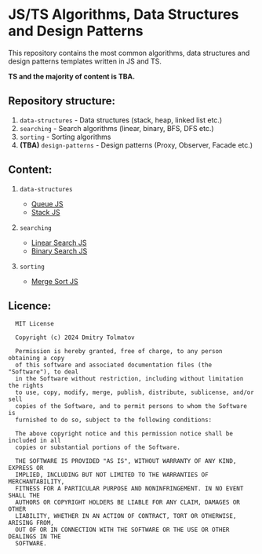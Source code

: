 # JS/TS Algorithms, Data Structures and Design Patterns

This repository contains the most common algorithms, data structures and design patterns templates written in JS and TS.

**TS and the majority of content is TBA.**

## Repository structure:
1. <code>data-structures</code> - Data structures (stack, heap, linked list etc.)
2. <code>searching</code> - Search algorithms (linear, binary, BFS, DFS etc.)
3. <code>sorting</code> - Sorting algorithms
4. **(TBA)** <code>design-patterns</code> - Design patterns (Proxy, Observer, Facade etc.)

## Content:
1. <code>data-structures</code>
    * [Queue JS](https://github.com/incandesc3nce/JS-TS-Algorithms-and-Patterns/blob/main/data-structures/queue/queue.js)
    * [Stack JS](https://github.com/incandesc3nce/JS-TS-Algorithms-and-Patterns/blob/main/data-structures/stack/stack.js)

2. <code>searching</code>
    * [Linear Search JS](https://github.com/incandesc3nce/JS-TS-Algorithms-and-Patterns/blob/main/searching/linear-search/linearSearch.js)
    * [Binary Search JS](https://github.com/incandesc3nce/JS-TS-Algorithms-and-Patterns/blob/main/searching/binary-search/binarySearch.js)

3. <code>sorting</code>
    * [Merge Sort JS](https://github.com/incandesc3nce/JS-TS-Algorithms-and-Patterns/blob/main/sorting/mergeSort/mergeSort.js)

## Licence:
      MIT License

      Copyright (c) 2024 Dmitry Tolmatov
      
      Permission is hereby granted, free of charge, to any person obtaining a copy
      of this software and associated documentation files (the "Software"), to deal
      in the Software without restriction, including without limitation the rights
      to use, copy, modify, merge, publish, distribute, sublicense, and/or sell
      copies of the Software, and to permit persons to whom the Software is
      furnished to do so, subject to the following conditions:
      
      The above copyright notice and this permission notice shall be included in all
      copies or substantial portions of the Software.
      
      THE SOFTWARE IS PROVIDED "AS IS", WITHOUT WARRANTY OF ANY KIND, EXPRESS OR
      IMPLIED, INCLUDING BUT NOT LIMITED TO THE WARRANTIES OF MERCHANTABILITY,
      FITNESS FOR A PARTICULAR PURPOSE AND NONINFRINGEMENT. IN NO EVENT SHALL THE
      AUTHORS OR COPYRIGHT HOLDERS BE LIABLE FOR ANY CLAIM, DAMAGES OR OTHER
      LIABILITY, WHETHER IN AN ACTION OF CONTRACT, TORT OR OTHERWISE, ARISING FROM,
      OUT OF OR IN CONNECTION WITH THE SOFTWARE OR THE USE OR OTHER DEALINGS IN THE
      SOFTWARE.

